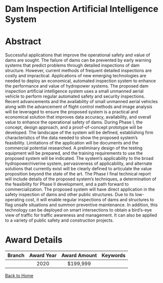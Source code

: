 
Dam Inspection Artificial Intelligence System
=============================================

# Abstract


Successful applications that improve the operational safety and value of dams are sought. The failure of dams can be prevented by early warning systems that predict problems through detailed inspections of dam structure. However, current methods of frequent detailed inspections are costly and impractical. Applications of new emerging technologies are needed to deploy an economical, automated inspection system to enhance the performance and value of hydropower systems. The proposed dam inspection artificial intelligence system uses a small unmanned aerial vehicle to perform regular automated safety and security inspections. Recent advancements and the availability of small unmanned aerial vehicles along with the advancement of flight control methods and image analysis will be leveraged to ensure the proposed system is a practical and economical solution that improves data accuracy, availability, and overall value to enhance the operational safety of dams. During Phase I, the concept, design approach, and a proof-of-concept prototype will be developed. The landscape of the system will be defined, establishing firm characteristics of the data needed to show the proposed system’s feasibility. Limitations of the application will be documents and the commercial potential researched. A preliminary design of the testing equipment will be prepared, and the training requirements to use the proposed system will be indicated. The system’s applicability to the broad hydropower/riverine system, pervasiveness of applicability, and alternate solutions that currently exist will be clearly defined to articulate the value proposition beyond the state of the art. The Phase I final technical report will include details of the proposed system’s techniques, a determination of the feasibility for Phase II development, and a path forward to commercialization. The proposed system will have direct application in the safety inspection of dams and other public structures. Due to its low-operating cost, it will enable regular inspections of dams and structures to flag unsafe situations and summon preventive maintenance. In addition, this technology can be deployed on smart intersections to obtain a bird’s-eye view of traffic for traffic awareness and management. It can also be applied to a variety of public safety and construction projects.  

# Award Details

|Branch|Award Year|Award Amount|Keywords|
| :---: | :---: | :---: | :---: |
||2020|$199,999||
  
  


[Back to Home](https://github.com/chrischow/dod_sbir_awards/JT/#21)
